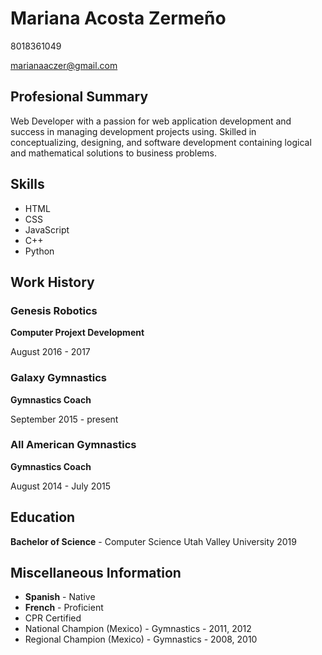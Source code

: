 # **Mariana Acosta Zermeño**

8018361049 

marianaaczer@gmail.com

## **Profesional Summary**

Web Developer with a passion for web application development and success in managing development projects using. Skilled in conceptualizing, designing, and software development containing logical and mathematical solutions to business problems.

## **Skills**
* HTML
* CSS
* JavaScript
* C++
* Python

## **Work History**

### **Genesis Robotics**

**Computer Projext Development**

August 2016 - 2017

### Galaxy Gymnastics

**Gymnastics Coach**

September 2015 - present

### All American Gymnastics

**Gymnastics Coach**

August 2014 - July 2015

## **Education**
**Bachelor of Science** - Computer Science
Utah Valley University
2019

## **Miscellaneous Information**
* **Spanish** - Native
* **French** - Proficient
* CPR Certified
* National Champion (Mexico) - Gymnastics - 2011, 2012
* Regional Champion (Mexico) - Gymnastics - 2008, 2010
